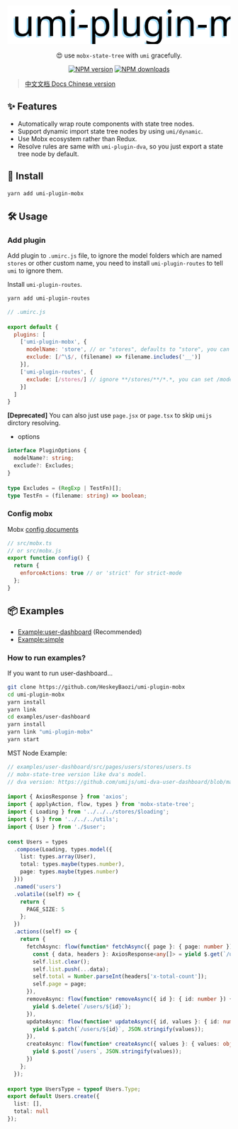 <div align="center">
  <a href="#"><img src="./docs/umi-plugin-mobx-logo.svg"/></a>
</div>

<p align="center">😍 use <code>mobx-state-tree</code> with <code>umi</code> gracefully.</p>

<div align="center">

[![NPM version](https://img.shields.io/npm/v/umi-plugin-mobx.svg?style=flat)](https://npmjs.org/package/umi-plugin-mobx)
[![NPM downloads](http://img.shields.io/npm/dm/umi-plugin-mobx.svg?style=flat)](https://npmjs.org/package/umi-plugin-mobx)

</div>


> [中文文档 Docs Chinese version](./README_CN.md)

## ✨ Features

- Automatically wrap route components with state tree nodes.
- Support dynamic import state tree nodes by using `umi/dynamic`.
- Use Mobx ecosystem rather than Redux.
- Resolve rules are same with `umi-plugin-dva`, so you just export a state tree node by default.

## 🚀 Install

```bash
yarn add umi-plugin-mobx
```

## 🛠 Usage

### Add plugin

Add plugin to `.umirc.js` file, to ignore the model folders which are named `stores` or other custom name, you need to install `umi-plugin-routes` to tell `umi` to ignore them.

Install `umi-plugin-routes`.
```bash
yarn add umi-plugin-routes
```

```js
// .umirc.js

export default {
  plugins: [
    ['umi-plugin-mobx', {
      modelName: 'store', // or "stores", defaults to "store", you can set "model" like dva.
      exclude: [/^\$/, (filename) => filename.includes('__')]
    }],
    ['umi-plugin-routes', {
      exclude: [/stores/] // ignore **/stores/**/*.*, you can set /models/ like dva.
    }]
  ]
}
```

**[Deprecated]** You can also just use `page.jsx` or `page.tsx` to skip `umijs` dirctory resolving.

- options
```ts
interface PluginOptions {
  modelName?: string;
  exclude?: Excludes;
}

type Excludes = (RegExp | TestFn)[];
type TestFn = (filename: string) => boolean;
```

### Config mobx

Mobx [config documents](https://github.com/mobxjs/mobx/blob/gh-pages/docs/refguide/api.md#configure)
```js
// src/mobx.ts
// or src/mobx.js
export function config() {
  return {
    enforceActions: true // or 'strict' for strict-mode
  };
}
```

## 📦 Examples

- [Example:user-dashboard](./examples/user-dashboard) (Recommended)
- [Example:simple](./examples/simple)

### How to run examples?

If you want to run user-dashboard...
```bash
git clone https://github.com/HeskeyBaozi/umi-plugin-mobx
cd umi-plugin-mobx
yarn install
yarn link
cd examples/user-dashboard
yarn install
yarn link "umi-plugin-mobx"
yarn start
```

MST Node Example:
```ts
// examples/user-dashboard/src/pages/users/stores/users.ts
// mobx-state-tree version like dva's model.
// dva version: https://github.com/umijs/umi-dva-user-dashboard/blob/master/src/pages/users/models/users.js

import { AxiosResponse } from 'axios';
import { applyAction, flow, types } from 'mobx-state-tree';
import { Loading } from '../../../stores/$loading';
import { $ } from '../../../utils';
import { User } from './$user';

const Users = types
  .compose(Loading, types.model({
    list: types.array(User),
    total: types.maybe(types.number),
    page: types.maybe(types.number)
  }))
  .named('users')
  .volatile((self) => {
    return {
      PAGE_SIZE: 5
    };
  })
  .actions((self) => {
    return {
      fetchAsync: flow(function* fetchAsync({ page }: { page: number }) {
        const { data, headers }: AxiosResponse<any[]> = yield $.get(`/users?_page=${page}&_limit=${self.PAGE_SIZE}`);
        self.list.clear();
        self.list.push(...data);
        self.total = Number.parseInt(headers['x-total-count']);
        self.page = page;
      }),
      removeAsync: flow(function* removeAsync({ id }: { id: number }) {
        yield $.delete(`/users/${id}`);
      }),
      updateAsync: flow(function* updateAsync({ id, values }: { id: number, values: object }) {
        yield $.patch(`/users/${id}`, JSON.stringify(values));
      }),
      createAsync: flow(function* createAsync({ values }: { values: object }) {
        yield $.post(`/users`, JSON.stringify(values));
      })
    };
  });

export type UsersType = typeof Users.Type;
export default Users.create({
  list: [],
  total: null
});
```
